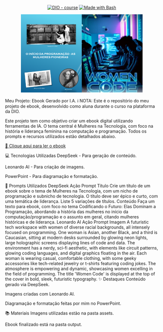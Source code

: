 <p align="center"> <a href="https://dio.me/"><img src="https://img.shields.io/badge/DIO-Course-28DA77?logo=youtube" alt="DIO - course"></a> <a href="https://www.gnu.org/software/bash/" title="Go to Bash homepage"><img src="https://img.shields.io/badge/Prompt-Project-blue?logo=gnu-bash&amp;logoColor=white" alt="Made with Bash"></a></p>
<p align="center"> <img src="./assets/cover(2).png" width="400" /> </p>
Meu Projeto: Ebook Gerado por I.A.
ℹ️ NOTA: Este é o repositório do meu projeto de ebook, desenvolvido como aluna durante o curso na plataforma da DIO.

Este projeto tem como objetivo criar um ebook digital utilizando ferramentas de IA. O tema central é Mulheres na Tecnologia, com foco na história e liderança feminina na computação e programação. Todos os prompts e recursos utilizados estão detalhados abaixo.

<a href="https://github.com/seu-usuario/prompts-recipe-to-create-a-ebook/blob/main/output/ebook%20-%20mulheres-na-tecnologia.pdf" title="View PDF now"> 📕 Clique aqui para ler o ebook</a>

💻 Tecnologias Utilizadas
DeepSeek - Para geração de conteúdo.

Leonardo AI - Para criação de imagens.

PowerPoint - Para diagramação e formatação.

🧠 Prompts Utilizados
DeepSeek
Ação	Prompt
Título	Crie um título de um ebook sobre o tema de Mulheres na Tecnologia, com um nicho de programação e subnicho de tecnologia. O título deve ser épico e curto, com uma temática de liderança. Liste 5 variações de títulos.
Conteúdo	Faça um texto para ebook, com foco no tema Codificando o Futuro: Elas Dominam a Programação, abordando a história das mulheres no início da computação/programação e o assunto em geral, citando mulheres históricas e de liderança.
Leonardo AI
Ação	Prompt
Imagem	A futuristic tech workspace with women of diverse racial backgrounds, all intensely focused on programming. One woman is Asian, another Black, and a third is Caucasian, sitting at modern desks surrounded by glowing neon lights, large holographic screens displaying lines of code and data. The environment has a nerdy, sci-fi aesthetic, with elements like circuit patterns, glowing coding languages, and digital graphics floating in the air. Each woman is wearing casual, comfortable clothing, with some geeky accessories like tech-related jewelry or t-shirts featuring coding jokes. The atmosphere is empowering and dynamic, showcasing women excelling in the field of programming. The title 'Women Code' is displayed at the top of the cover in bold, sleek, futuristic typography.
✨ Destaques
Conteúdo gerado via DeepSeek.

Imagens criadas com Leonardo AI.

Diagramação e formatação feitas por mim no PowerPoint.

📚 Materiais
Imagens utilizadas estão na pasta assets.

Ebook finalizado está na pasta output.



